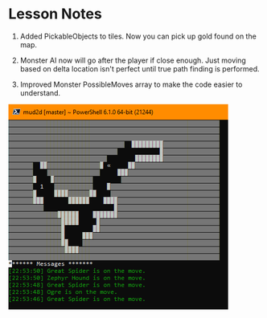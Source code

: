 # Lesson Notes

1. Added PickableObjects to tiles.  Now you can pick up gold found on the map.

2. Monster AI now will go after the player if close enough. Just moving based on delta location isn't perfect until true path finding is performed.

3. Improved Monster PossibleMoves array to make the code easier to understand.

![Screenshot](Annotation.png)

